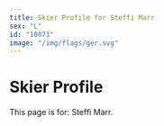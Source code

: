 ```yaml
---
title: Skier Profile for Steffi Marr
sex: "L"
id: "10071"
image: "/img/flags/ger.svg" 
---
```


# Skier Profile

This page is for: Steffi Marr.
    
